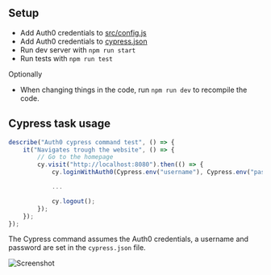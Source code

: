 ## Setup

- Add Auth0 credentials to [src/config.js](https://github.com/Sambego/cypress-auth0-spa/blob/master/src/config.js)
- Add Auth0 credentials to [cypress.json](https://github.com/Sambego/cypress-auth0-spa/blob/master/cypress.json)
- Run dev server with `npm run start`
- Run tests with `npm run test`

Optionally

- When changing things in the code, run `npm run dev` to recompile the code.

## Cypress task usage

```js
describe("Auth0 cypress command test", () => {
    it("Navigates trough the website", () => {
        // Go to the homepage
        cy.visit("http://localhost:8080").then(() => {
            cy.loginWithAuth0(Cypress.env("username"), Cypress.env("password"));

            ...

            cy.logout();
        });
    });
});
```

The Cypress command assumes the Auth0 credentials, a username and password are set in the `cypress.json` file.

![Screenshot](cypress-demo.gif)
